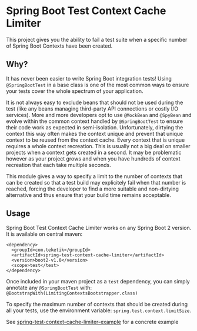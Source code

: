 # Spring Boot Test Context Cache Limiter

This project gives you the ability to fail a test suite when a specific number of Spring Boot Contexts have been created.

## Why?

It has never been easier to write Spring Boot integration tests!
Using `@SpringBootTest` in a base class is one of the most common ways to ensure your tests cover the whole spectrum of your application.

It is not always easy to exclude beans that should not be used during the test (like any beans managing third-party API connections or costly I/O services).
More and more developers opt to use `@MockBean` and `@SpyBean` and evolve within the common context handled by `@SpringBootTest` to ensure their code work as expected in semi-isolation.
Unfortunately, dirtying the context this way often makes the context unique and prevent that unique context to be reused from the context cache.
Every context that is unique requires a whole context recreation.
This is usually not a big deal on smaller projects when a context gets created in a second. It may be problematic however as your project grows and when you have hundreds of context recreation that each take multiple seconds.

This module gives a way to specify a limit to the number of contexts that can be created so that a test build may explicitely fail when that number is reached, forcing the developer to find a more suitable and non-dirtying alternative and thus ensure that your build time remains acceptable.


## Usage

Spring Boot Test Context Cache Limiter works on any Spring Boot 2 version.
It is available on central maven:
```
<dependency>
  <groupId>com.teketik</groupId>
  <artifactId>spring-test-context-cache-limiter</artifactId>
  <version>boot2-v1.0</version>
  <scope>test</test>
</dependency>
```

Once included in your maven project as a `test` dependency, you can simply annotate any `@SpringBootTest` with: `@BootstrapWith(LimitingContextsBootstrapper.class)`

To specify the maximum number of contexts that should be created during all your tests, use the environment variable: `spring.test.context.limitSize`.

See [spring-test-context-cache-limiter-example](spring-test-context-cache-limiter-example) for a concrete example


